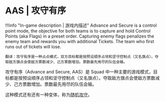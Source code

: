 # AAS | 攻守有序

!!!info "In-game description | 游戏内描述"
    Advance and Secure is a control point mode, the objective for both teams is to capture and hold Control Points (aka Flags) in a preset order. Capturing enemy flags penalizes the enemy team and rewards you with additional Tickets. The team who first runs out of tickets will lose.
    
    翻译：攻守有序是一种占点模式，双方目标都是按预设顺序占领和坚守控制点（又名旗点）。夺取敌方旗点会使敌方票数减少、己方票数增加。票数最先用尽的队伍会输。

攻守有序（Advance and Secure, AAS）是 Squad 中一种主要的游戏模式，目标都是按预设顺序占领和坚守控制点（又名旗点）。夺取敌方旗点会使敌方票数减少、己方票数增加。票数最先用尽的队伍会输。

这种模式还有还有一种变体，称为[随机攻守](./RAAS)。